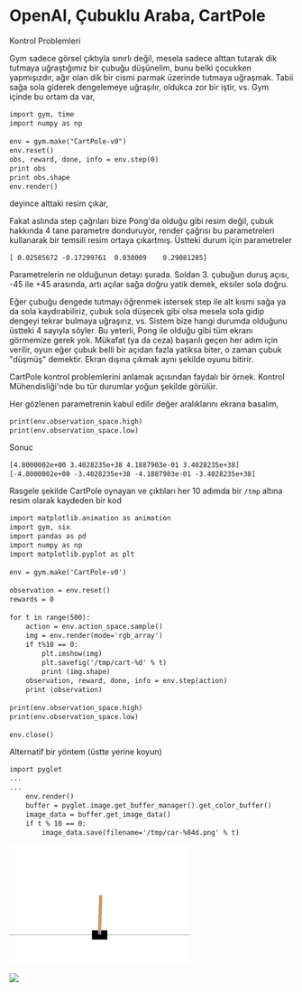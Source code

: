 # OpenAI, Çubuklu Araba, CartPole

Kontrol Problemleri

Gym sadece görsel çıktıyla sınırlı değil, mesela sadece alttan tutarak
dik tutmaya uğraştığımız bir çubuğu düşünelim, bunu belki çocukken
yapmışızdır, ağır olan dik bir cismi parmak üzerinde tutmaya
uğraşmak. Tabii sağa sola giderek dengelemeye uğraşılır, oldukca zor
bir iştir, vs. Gym içinde bu ortam da var,

```
import gym, time
import numpy as np

env = gym.make("CartPole-v0")
env.reset()
obs, reward, done, info = env.step(0)
print obs
print obs.shape
env.render()
```

deyince alttaki resim çıkar,

Fakat aslında step çağrıları bize Pong'da olduğu gibi resim değil,
çubuk hakkında 4 tane parametre donduruyor, render çağrısı bu
parametreleri kullanarak bir temsili resim ortaya çıkartmış. Üstteki
durum için parametreler

```
[ 0.02585672 -0.17299761  0.030009    0.29081285]
```

Parametrelerin ne olduğunun detayı şurada. Soldan 3. çubuğun duruş
açısı, -45 ile +45 arasında, artı açılar sağa doğru yatik demek,
eksiler sola doğru. 

Eğer çubuğu dengede tutmayı öğrenmek istersek step ile alt kısmı sağa
ya da sola kaydırabiliriz, çubuk sola düşecek gibi olsa mesela sola
gidip dengeyi tekrar bulmaya uğraşırız, vs. Sistem bize hangi durumda
olduğunu üstteki 4 sayıyla söyler. Bu yeterli, Pong ile olduğu gibi
tüm ekranı görmemize gerek yok. Mükafat (ya da ceza) başarılı geçen
her adım için verilir, oyun eğer çubuk belli bir açıdan fazla yatiksa
biter, o zaman çubuk "düşmüş" demektir. Ekran dışına çıkmak aynı
şekilde oyunu bitirir.

CartPole kontrol problemlerini anlamak açısından faydalı bir
örnek.  Kontrol Mühendisliği'nde bu tür durumlar yoğun şekilde
görülür.

Her gözlenen parametrenin kabul edilir değer aralıklarını ekrana basalım,

```
print(env.observation_space.high)
print(env.observation_space.low)
```

Sonuc

```
[4.8000002e+00 3.4028235e+38 4.1887903e-01 3.4028235e+38]
[-4.8000002e+00 -3.4028235e+38 -4.1887903e-01 -3.4028235e+38]
```

Rasgele şekilde CartPole oynayan ve çıktıları her 10 adımda bir `/tmp`
altına resim olarak kaydeden bir kod

```
import matplotlib.animation as animation
import gym, six
import pandas as pd
import numpy as np
import matplotlib.pyplot as plt

env = gym.make('CartPole-v0')

observation = env.reset() 
rewards = 0

for t in range(500):
    action = env.action_space.sample() 
    img = env.render(mode='rgb_array') 
    if t%10 == 0:
        plt.imshow(img)
        plt.savefig('/tmp/cart-%d' % t)
        print (img.shape)
    observation, reward, done, info = env.step(action)
    print (observation)

print(env.observation_space.high)
print(env.observation_space.low)
    
env.close()
```

Alternatif bir yöntem (üstte yerine koyun)

```
import pyglet
...
...
    env.render()
    buffer = pyglet.image.get_buffer_manager().get_color_buffer()            
    image_data = buffer.get_image_data()
    if t % 10 == 0:
        image_data.save(filename='/tmp/car-%04d.png' % t)
```


![](openai01.png)

![](https://1.bp.blogspot.com/-CqgBg7345gc/XSMCYQgmbBI/AAAAAAAAB0s/e5qqzGvucLcZ9MseCOg-K2SDVI83I9ApwCLcBGAs/s1600/Screenshot%25252Bfrom%25252B2017-09-14%25252B13-50-00.png)

